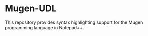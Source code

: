 # Mugen-UDL
This repository provides syntax highlighting support for the Mugen programming language in Notepad++.
